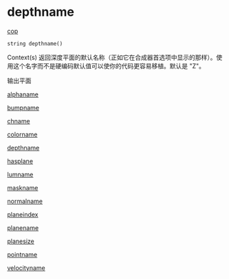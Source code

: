 # depthname

[cop](../contexts/cop.html)

`string depthname()`

Context(s) 返回深度平面的默认名称（正如它在合成器首选项中显示的那样）。使用这个名字而不是硬编码默认值可以使你的代码更容易移植。默认是 "Z"。

输出平面

[alphaname](alphaname.html)

[bumpname](bumpname.html)

[chname](chname.html)

[colorname](colorname.html)

[depthname](depthname.html)

[hasplane](hasplane.html)

[lumname](lumname.html)

[maskname](maskname.html)

[normalname](normalname.html)

[planeindex](planeindex.html)

[planename](planename.html)

[planesize](planesize.html)

[pointname](pointname.html)

[velocityname](velocityname.html)
